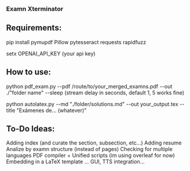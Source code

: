 ### Examn Xterminator

## Requirements:
pip install pymupdf Pillow pytesseract requests rapidfuzz

setx OPENAI_API_KEY (your api key)

## How to use:
python pdf_exam.py --pdf /route/to/your_merged_examns.pdf --out ./"folder name" --sleep (stream delay in seconds, default 1, 5 works fine)

python autolatex.py --md "./folder/solutions.md" --out your_output.tex --title "Exámenes de... (whatever)"


## To-Do Ideas:
Adding index (and curate the section, subsection, etc...)
Adding resume
Analize by examn structure (instead of pages)
Checking for multiple languages
PDF compiler + Unified scripts (im using overleaf for now)
Embedding in a LaTeX template
...
GUI, TTS integration...
